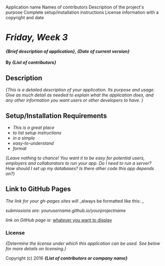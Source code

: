 
Application name
Names of contributors
Description of the project's purpose
Complete setup/installation instructions
License information with a copyright and date



# _Friday, Week 3_

#### _{Brief description of application}, {Date of current version}_

#### By _**{List of contributors}**_

## Description

_{This is a detailed description of your application. Its purpose and usage.  Give as much detail as needed to explain what the application does, and any other information you want users or other developers to have. }_

## Setup/Installation Requirements

* _This is a great place_
* _to list setup instructions_
* _in a simple_
* _easy-to-understand_
* _format_

_{Leave nothing to chance! You want it to be easy for potential users, employers and collaborators to run your app. Do I need to run a server? How should I set up my databases? Is there other code this app depends on?}_

## Link to GitHub Pages

_The link for your gh-pages sites will_
_always be formatted like this: _

_submissions are: yourusername.github.io/yourprojectname_

_link on GitHub page is:_
[whatever you want to display](https://github.com/H-Len/study-guide.git)


### License

*{Determine the license under which this application can be used.  See below for more details on licensing.}*

Copyright (c) 2016 **_{List of contributors or company name}_**
